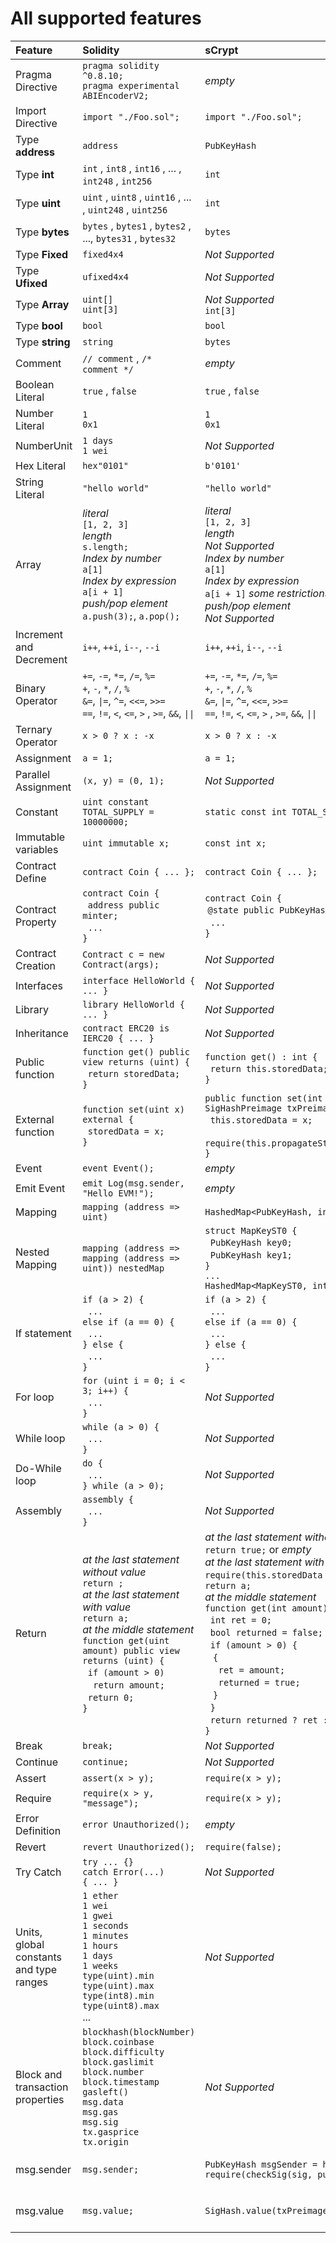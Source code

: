 

# All supported features 

| Feature | Solidity | sCrypt | Note |
| :--- | :--- | :--- | :--- |
Pragma Directive | `pragma solidity ^0.8.10;` <br> `pragma experimental ABIEncoderV2;` | *empty* | |
Import Directive | `import "./Foo.sol";` | `import "./Foo.sol";` | only support local file
Type **address** | `address` | `PubKeyHash` | 
Type **int** | `int` , `int8` , `int16` , ... , `int248` , `int256`  | `int` | 
Type **uint** | `uint` , `uint8` , `uint16` , ... , `uint248` , `uint256` | `int` | 
Type **bytes** | `bytes` , `bytes1` , `bytes2` , ...,  `bytes31` , `bytes32` | `bytes` |
Type **Fixed** | `fixed4x4` | *Not Supported* |  |
Type **Ufixed** | `ufixed4x4` | *Not Supported* |  |
Type **Array** | `uint[]` <br> `uint[3]` | *Not Supported*  <br> `int[3]` |  |
Type **bool** | `bool` | `bool` |
Type **string** | `string` | `bytes` |
Comment | `// comment` , `/*  comment */` | *empty* |
Boolean Literal | `true` , `false` | `true` , `false` |
Number Literal | `1` <br> `0x1` | `1` <br> `0x1` |
NumberUnit | `1 days` <br> `1 wei` |  *Not Supported* | |
Hex Literal | `hex"0101"` |  `b'0101'`  |
String Literal | `"hello world"` | `"hello world"`  |
Array  | *literal* <br> `[1, 2, 3]` <br> *length* <br> `s.length;` <br> *Index by number* <br> `a[1]` <br> *Index by expression* <br> `a[i + 1]` <br> *push/pop element* <br> `a.push(3);`, `a.pop();`  | *literal* <br> `[1, 2, 3]` <br> *length* <br> *Not Supported*  <br> *Index by number* <br> `a[1]` <br> *Index by expression* <br> `a[i + 1]` *some restrictions* <br> *push/pop element* <br> *Not Supported* | *only a [compile-time constant](https://scryptdoc.readthedocs.io/en/latest/ctc.html) (CTC) can be used as an index when writing array in sCrypt*
Increment and Decrement | `i++`, `++i`, `i--`, `--i` | `i++`, `++i`, `i--`, `--i`
Binary Operator | `+=`, `-=`, `*=`, `/=`, `%=` <br>  `+`, `-`, `*`, `/`, `%` <br> `&=`, `\|=`, `^=`, `<<=`, `>>=` <br> `==`, `!=`, `<`, `<=`, `>` , `>=`, `&&`, `\|\|` | `+=`, `-=`, `*=`, `/=`, `%=` <br> `+`, `-`, `*`, `/`, `%` <br> `&=`, `\|=`, `^=`, `<<=`, `>>=` <br> `==`, `!=`, `<`, `<=`, `>` , `>=`, `&&`, `\|\|` | `&=`, `\|=`, `^=`, `<<=`, `>>=` *only works on bytes in sCrypt*
Ternary Operator | `x > 0 ? x : -x` |  `x > 0 ? x : -x` | 
Assignment | `a = 1;` | `a = 1;` |
Parallel Assignment  | `(x, y) = (0, 1);` |  *Not Supported* |  |
Constant | `uint constant TOTAL_SUPPLY = 10000000;` | `static const int TOTAL_SUPPLY = 10000000;` |
Immutable variables |`uint immutable x;`| `const int x;` |
Contract Define | `contract Coin { ... };` |  `contract Coin { ... };` |
Contract Property | `contract Coin {` <br> &nbsp; `address public minter;` <br>&nbsp; `...` <br> `}` | `contract Coin {`  <br> &nbsp;`@state public PubKeyHash minter;`<br>  &nbsp; `...`  <br> `}` | *cannot support property with initialization: `uint amount = 1000;`*
Contract Creation | `Contract c = new Contract(args);` |  *Not Supported*  | |
Interfaces |`interface HelloWorld { ... }`| *Not Supported*  | |
Library |`library HelloWorld { ... }`| *Not Supported*  | |
Inheritance |`contract ERC20 is IERC20 { ... }`| *Not Supported*  | |
Public function |`function get() public view returns (uint) {` <br> &nbsp; `return storedData;` <br> `}` | `function get() : int {` <br> &nbsp; `return this.storedData;` <br> `}` |
External function | `function set(uint x) external {`<br> &nbsp; `storedData = x;` <br>`}`| `public function set(int x, SigHashPreimage txPreimage) {` <br>  &nbsp;  `this.storedData = x;` <br> &nbsp; `require(this.propagateState(txPreimage));` <br>  `}`| *automatically add require statement `require(this.propagateState(txPreimage));` and function paremeter `SigHashPreimage txPreimage` when transpiling external function*
Event |`event Event();` | *empty* |
Emit Event |`emit Log(msg.sender, "Hello EVM!");`| *empty* |
Mapping | `mapping (address => uint)` |  `HashedMap<PubKeyHash, int>` | [HashedMap](https://scryptdoc.readthedocs.io/en/latest/contracts.html#library-hashedmap)
Nested Mapping | `mapping (address => mapping (address => uint)) nestedMap` |  `struct MapKeyST0 {` <br>  &nbsp; `PubKeyHash key0;` <br> &nbsp; `PubKeyHash key1;` <br>`}` <br>`...` <br>`HashedMap<MapKeyST0, int> nestedMap` | *`nestedMap[addr1]` does not work, only `nestedMap[addr1][addr2]` works*
If statement | `if (a > 2) {` <br> &nbsp; `...` <br> `else if (a == 0) {` <br> &nbsp;  `...` <br> `} else {` <br> &nbsp; `...` <br> `}`| `if (a > 2) {` <br> &nbsp; `...` <br> `else if (a == 0) {` <br> &nbsp;  `...` <br> `} else {` <br> &nbsp; `...` <br> `}` |
For loop | `for (uint i = 0; i < 3; i++) {` <br>  &nbsp;  `...` <br> `}` | *Not Supported*   |  |
While loop | `while (a > 0) {` <br>  &nbsp;  `...` <br> `}`| *Not Supported*  |  |
Do-While loop | `do {` <br> &nbsp; `...` <br> `} while (a > 0);`| *Not Supported*  |  |
Assembly | `assembly {` <br> &nbsp; `...` <br> `}`| *Not Supported*  |  |
Return | *at the last statement without value*<br> `return ;` <br> *at the last statement with value* <br> `return a;` <br> *at the middle statement* <br> `function get(uint amount) public view returns (uint) {` <br>      &nbsp; `if (amount > 0)` <br> &nbsp; &nbsp; `return amount;` <br> &nbsp; `return 0;` <br>  `}` | *at the last statement without value*<br> `return true;` or *empty* <br>  *at the last statement with value* <br> `require(this.storedData == retVal);` or `return a;` <br> *at the middle statement* <br> `function get(int amount) : int {` <br>  &nbsp; `int ret = 0;` <br> &nbsp; `bool returned = false;` <br> &nbsp; `if (amount > 0) {` <br> &nbsp; &nbsp;`{` <br> &nbsp; &nbsp; &nbsp;`ret = amount;` <br> &nbsp;&nbsp;&nbsp;&nbsp; `returned = true;` <br> &nbsp;&nbsp; `}` <br> &nbsp;  `}` <br> &nbsp; `return returned ? ret : 0;` <br>  `}` | *return in sCrypt can only appear as the last statement of a function*
Break |`break;`| *Not Supported*  | |
Continue |`continue;`| *Not Supported*  | |
Assert | `assert(x > y);` |  `require(x > y);` |
Require | `require(x > y, "message");` |  `require(x > y);` | *message is ignored*
Error Definition | `error Unauthorized();`  |  *empty* |
Revert | `revert Unauthorized();` | `require(false);` |
Try Catch | `try ... {}` <br> `catch Error(...)` <br> `{ ... }` | *Not Supported* |  |
Units, global constants and type ranges | `1 ether`<br>`1 wei`<br>`1 gwei` <br>`1 seconds`<br>`1 minutes`<br>`1 hours`<br>`1 days`<br>`1 weeks`<br>`type(uint).min`<br>`type(uint).max`<br>`type(int8).min`<br>`type(uint8).max`<br>...<br> |  *Not Supported* |  |
Block and transaction properties| `blockhash(blockNumber)` <br>`block.coinbase` <br>`block.difficulty` <br>`block.gaslimit` <br>`block.number`<br>`block.timestamp`<br>`gasleft()` <br>`msg.data` <br>`msg.gas` <br>`msg.sig` <br>`tx.gasprice` <br>`tx.origin` <br>|*Not Supported* |  |
msg.sender | `msg.sender;` |  `PubKeyHash msgSender = hash160(pubKey);` <br> `require(checkSig(sig, pubKey));` | *will automatically add two parameters to the function signature： `Sig sig, PubKey pubKey`*
msg.value | `msg.value;` |   `SigHash.value(txPreimage);` | *will automatically add one parameters to the function signature： `SigHashPreimage txPreimage`*










